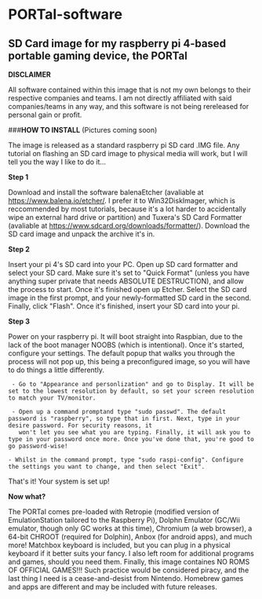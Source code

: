 # PORTal-software
## SD Card image for my raspberry pi 4-based portable gaming device, the PORTal
**DISCLAIMER**

All software contained within this image that is not my own belongs to their respective companies and teams. I am not directly affiliated with said companies/teams in any way, and this software is not being rereleased for personal gain or profit.

###**HOW TO INSTALL** (Pictures coming soon)

The image is released as a standard raspberry pi SD card .IMG file. Any tutorial on flashing an SD card image to physical media will work, but I will tell you the way I like to do it...

**Step 1**

Download and install the software balenaEtcher (avaliable at https://www.balena.io/etcher/. I prefer it to Win32DiskImager, which is reccommended by most tutorials, because it's a lot harder to accidentally wipe an external hard drive or partition) and Tuxera's SD Card Formatter (avaliable at https://www.sdcard.org/downloads/formatter/). Download the SD card image and unpack the archive it's in.

**Step 2**

Insert your pi 4's SD card into your PC. Open up SD card formatter and select your SD card. Make sure it's set to "Quick Format" (unless you have anything super private that needs ABSOLUTE DESTRUCTION), and allow the process to start. Once it's finished open up Etcher. Select the SD card image in the first prompt, and your newly-formatted SD card in the second. Finally, click "Flash". Once it's finished, insert your SD card into your pi.

**Step 3**

Power on your raspberry pi. It will boot straight into Raspbian, due to the lack of the boot manager NOOBS (which is intentional). Once it's started, configure your settings. The default popup that walks you through the process will not pop up, this being a preconfigured image, so you will have to do things a little differently.
     
     - Go to "Appearance and personlization" and go to Display. It will be set to the lowest resolution by default, so set your screen resolution to match your TV/monitor.
     
     - Open up a command promptand type "sudo passwd". The default password is "raspberry", so type that in first. Next, type in your desire password. For security reasons, it
       won't let you see what you are typing. Finally, it will ask you to type in your password once more. Once you've done that, you're good to go password-wise!
    
    - Whilst in the command prompt, type "sudo raspi-config". Configure the settings you want to change, and then select "Exit".
 
That's it! Your system is set up!

**Now what?**

The PORTal comes pre-loaded with Retropie (modified version of EmulationStation tailored to the Raspberry Pi), Dolphn Emulator (GC/Wii emulator, though only GC works at this time), Chromium (a web browser), a 64-bit CHROOT (required for Dolphin), Anbox (for android apps), and much more! Matchbox keyboard is included, but you can plug in a physical keyboard if it better suits your fancy. I also left room for additional programs and games, should you need them. Finally, this image containes NO ROMS OF OFFICIAL GAMES!!! Such practice would be considered piracy, and the last thing I need is a cease-and-desist from Nintendo. Homebrew games and apps are different and may be included with future releases.
